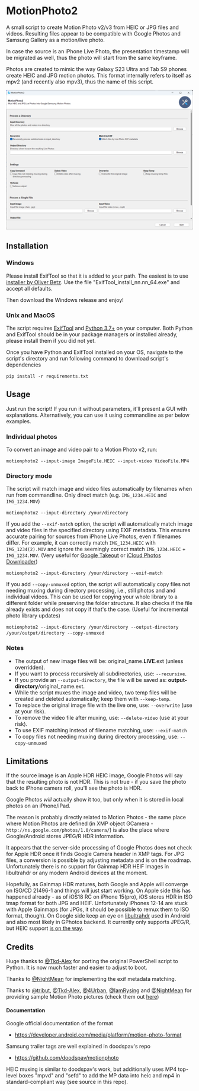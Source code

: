 # MotionPhoto2

A small script to create Motion Photo v2/v3 from HEIC or JPG files and videos. Resulting files appear to be compatible with Google Photos and Samsung Gallery as a motion/live photo.

In case the source is an iPhone Live Photo, the presentation timestamp will be migrated as well, thus the photo will start from the same keyframe.

Photos are created to mimic the way Galaxy S23 Ultra and Tab S9 phones create HEIC and JPG motion photos. This format internally refers to itself as mpv2 (and recently also mpv3), thus the name of this script.

![GUI Screenshot](documentation/images/GUI.png?raw=true "GUI")

## Installation

### Windows

Please install ExifTool so that it is added to your path. The easiest is to use [installer by Oliver Betz](https://oliverbetz.de/pages/Artikel/ExifTool-for-Windows). Use the file "ExifTool_install_nn.nn_64.exe" and accept all defaults.

Then download the Windows release and enjoy!

### Unix and MacOS

The script requires [ExifTool](https://exiftool.org/) and [Python 3.7+](https://www.python.org/) on your computer. Both Python and ExifTool should be in your package managers or installed already, please install them if you did not yet.

Once you have Python and ExifTool installed on your OS, navigate to the script's directory and run following command to download script's dependencies

```
pip install -r requirements.txt
```

## Usage

Just run the script! If you run it without parameters, it'll present a GUI with explanations. Alternatively, you can use it using commandline as per below examples.

### Individual photos

To convert an image and video pair to a Motion Photo v2, run:

```
motionphoto2 --input-image ImageFile.HEIC --input-video VideoFile.MP4
```

### Directory mode

The script will match image and video files automatically by filenames when run from commandline. Only direct match (e.g. `IMG_1234.HEIC` and `IMG_1234.MOV`)

```
motionphoto2 --input-directory /your/directory
```

If you add the `--exif-match` option, the script will automatically match image and video files in the specified directory using EXIF metadata. 
This ensures accurate pairing for sources from iPhone Live Photos, even if filenames differ. For example, it can correctly match `IMG_1234.HEIC` with `IMG_1234(2).MOV` and ignore the seemingly correct match `IMG_1234.HEIC` + `IMG_1234.MOV`. (Very useful for [Google Takeout](https://takeout.google.com/settings/takeout/custom/photos) or [iCloud Photos Downloader](https://github.com/icloud-photos-downloader/icloud_photos_downloader))

```
motionphoto2 --input-directory /your/directory --exif-match
```

If you add `--copy-unmuxed` option, the script will automatically copy files not needing muxing during directory processing, i.e., still photos and and individual videos.
This can be used for copying your whole library to a different folder while preserving the folder structure. It also checks if the file already exists and does not copy if that's the case. (Useful for incremental photo library updates)

```
motionphoto2 --input-directory /your/directory --output-directory /your/output/directory --copy-unmuxed
```

### Notes

- The output of new image files will be: original_name.**LIVE**.ext (unless overridden).
- If you want to process recursively all subdirectories, use: `--recursive`.
- If you provide an `--output-directory`, the file will be saved as: **output-directory**/original_name.ext.
- While the script muxes the image and video, two temp files will be created and deleted automatically; keep them with `--keep-temp`.
- To replace the original image file with the live one, use: `--overwrite` (use at your risk).
- To remove the video file after muxing, use: `--delete-video` (use at your risk).
- To use EXIF matching instead of filename matching, use: `--exif-match`
- To copy files not needing muxing during directory processing, use: `--copy-unmuxed`

## Limitations

If the source image is an Apple HDR HEIC image, Google Photos will say that the resulting photo is not HDR. This is not true - if you save the photo back to iPhone camera roll, you'll see the photo is HDR.

Google Photos _will_ actually show it too, but only when it is stored in local photos on an iPhone/iPad.

The reason is probably directly related to Motion Photos - the same place where Motion Photos are defined (in XMP object GCamera - `http://ns.google.com/photos/1.0/camera/`) is also the place where Google/Android stores JPEG/R HDR information.

It appears that the server-side processing of Google Photos does not check for Apple HDR once it finds Google Camera header in XMP tags. For JPG files, a conversion is possible by adjusting metadata and is on the roadmap. Unfortunately there is no support for Gainmap HDR HEIF images in libultrahdr or any modern Android devices at the moment.

Hopefully, as Gainmap HDR matures, both Google and Apple will converge on ISO/CD 21496-1 and things will just start working. On Apple side this has happened already - as of iOS18 RC on iPhone 15(pro), iOS stores HDR in ISO tmap format for both JPG and HEIF. Unfortunately iPhones 12-14 are stuck with Apple Gainmaps (for JPGs, it should be possible to remux them to ISO format, though). On Google side keep an eye on [libultrahdr](https://github.com/google/libultrahdr) used in Android and also most likely in GPhotos backend. It currently only supports JPEG/R, but HEIC support [is on the way](https://github.com/google/libultrahdr/issues/195).

## Credits

Huge thanks to [@Tkd-Alex](https://github.com/Tkd-Alex) for porting the original PowerShell script to Python. It is now much faster and easier to adjust to boot.

Thanks to [@NightMean](https://github.com/NightMean) for implementing the exif metadata matching.

Thanks to [@tribut](https://github.com/tribut), [@Tkd-Alex](https://github.com/Tkd-Alex), [@4Urban](https://github.com/4Urban), [@IamRysing](https://github.com/IamRysing) and [@NightMean](https://github.com/NightMean) for providing sample Motion Photo pictures (check them out [here](https://github.com/PetrVys/MotionPhotoSamples))

#### Documentation

Google official documentation of the format

- https://developer.android.com/media/platform/motion-photo-format

Samsung trailer tags are well explained in doodspav's repo

- https://github.com/doodspav/motionphoto

HEIC muxing is similar to doodspav's work, but additionally uses MP4 top-level boxes "mpvd" and "sefd" to add the MP data into heic and mp4 in standard-compliant way (see source in this repo).
